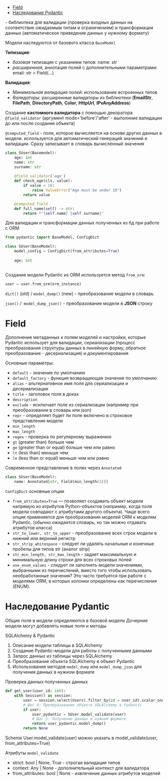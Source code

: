 - [Field](#field)
- [Наследование Pydantic](#%D0%9D%D0%B0%D1%81%D0%BB%D0%B5%D0%B4%D0%BE%D0%B2%D0%B0%D0%BD%D0%B8%D0%B5-pydantic)

\- библиотека для валидации (проверка входных данных на соответствие ожидаемым типам и ограничениям) и трансформации данных (автоматическое приведение данных у нужному формату)

Модели наследуются от базового класса `BaseModel`

**Типизация**:
- *базовая* типизация с указанием типов: name: str
- *расширенная*, аннотация полей с дополнительными параметрами: email: str = Field(...)

**Валидация**:
- *Минимальная валидация полей*: использование встроенных типов 
- *Валидаторы*: расширенные валидаторы из библиотеки (**EmailStr**, **FilePath**, **DirectoryPath**, **Color**, **HttpUrl**, **IPvAnyAddress**)

Создание **кастомного валидатора** с помощью декоратора `@field_validator` (аргумент mode='before'/'after' - выполнние валидации до или после создания объекта)

`@computed_field` - поле, которое вычисляется на основе других данных в модели. используется для автоматический генераций значений и валидации. Сразу записывает в словарь вычисленный значения

```python
class SUser(Basemodel):
	age: int
	name: str
	surname: str
	
	@field_validator('age')
	def check_age(cls, value):
		if value < 18:
			raise ValueError("Age must be under 18")
		return value

	@computed_field
	def full_name(self) -> str:
		return f"{self.name} {self.surname}"

```

Для валидации и трансформации данных полученных из бд при работе с ORM 

```python
from pydantic import BaseModel, ConfigDict

class SUser(BaseModel):
	model_config = ConfigDict(from_attributes=True)
	
	age: int
	
```

Создание модели Pydantic из ORM используется метод `from_orm`:

```python
user = user.from_orm(orm_instance)
```

`dict()` (old) / `model_dump()` (new) - преобразование модели в словарь

`json()` /` model_dump_json()` - преобразование модели в **JSON** строку

# Field
Дополнение метаданных к полям моделей и настройки, которые Pydantic использует для валидации, сериализации (процесс преобразования структуры данных в линейную форму, обратное преобразование - десериализация) и документирования

Основные параметры:
- `default` - значение по умолчанию
- `default_factory` - функция возвращающая значение по умолчанию
- `alias` - альтернативное имя поля для сериализации и десериализации
- `title` - заголовок поля в доках
- `description` 
- `exclude` - исключает поле из сериализации (например при преобразовании в словарь или json)
- `repr` - определяет будет ли поле включено в строковое представление модели
- `min_length`
- `max_length`
- `regex` - проверка по регулярному выражению
- `gt` (greater than) больше чем
- `ge` (greater than or equal) больше чем или равно
- `lt` (less than) меньше чем
- `le` (less than or equal) меньше чем или равно

Современное представление в полях через `Annotated`

```python
class SUser(BaseModel):
	name: Annotated[str, Field(min_length(3))]
```

`ConfigDict` основные опции

- `from_attributes=True` — позволяет создавать объект модели напрямую из атрибутов Python-объектов (например, когда поля модели совпадают с атрибутами другого объекта). Чаще всего опция применяется для преобразования моделей ORM к моделям Pydantic. (обычно ожидается словарь, но так можно отдавать атрибутов класса)
- `str_to_lower, str_to_upper` - преобразование всех строк модели в нижний или верхний регистр
- `str_strip_whitespace` - cледует ли удалять начальные и конечные пробелы для типов str (аналог strip)
- `str_min_length, str_max_length` - задает максимальную и минимальную длину строки для всех строковых полей
- `use_enum_values` - cледует ли заполнять модели значениями, выбранными из перечислений, вместо того чтобы использовать необработанные значения? Это часто требуется при работе с моделями ORM, в которых колонки определены как перечисления (ENUM).

# Наследование Pydantic
Общие поля в модели определяются в базовой модели
Дочерние модели могут добавлять новые поля и методы

SQLAlchemy & Pydantic

1. Описание модели таблицы в SQLAlchemy
2. Создание Pydantic-модели для работы с полученными данными
3. Запрос данных из таблицы через SQLAlchemy
4. Преобразование объекта SQLAlchemy в объект Pydantic
5. Использование методов `model_dump` или `model_dump_json` для получения данных в нужном формате

Проверка данных полученных данных
```python
def get_user(user_id: int): 
	with Session() as session:     
		user = session.select(Users).filter_by(id = user_id).scalar_one_or_none()    
		# Шаг 4: Преобразование объекта SQLAlchemy в Pydantic    
		if user:          
			user_pydantic = SUser.model_validate(user)    
			# Шаг 5: Получение данных в нужном формате     
			return user_pydantic.model_dump()
		return None
```

Scheme User.model_validate(user)
можно указать в model_validate(user, from_attributes=True)

Атрибуты `model_validate`
- strict: bool | None, True - строгая валидация типов
- context: Any | None - дополнительный контекст для валидатора
- from_attributes: bool | None - извлечение данных атрибутов моделей 